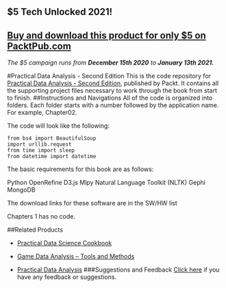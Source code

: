 ## $5 Tech Unlocked 2021!
[Buy and download this product for only $5 on PacktPub.com](https://www.packtpub.com/)
-----
*The $5 campaign         runs from __December 15th 2020__ to __January 13th 2021.__*

#Practical Data Analysis - Second Edition
This is the code repository for [Practical Data Analysis - Second Edition](https://www.packtpub.com/big-data-and-business-intelligence/practical-data-analysis-second-edition?utm_source=github&utm_medium=repository&utm_campaign=9781785289712), published by Packt. It contains all the supporting project files necessary to work through the book from start to finish.
##Instructions and Navigations
All of the code is organized into folders. Each folder starts with a number followed by the application name. For example, Chapter02.



The code will look like the following:
```
from bs4 import BeautifulSoup
import urllib.request
from time import sleep
from datetime import datetime
```

The basic requirements for this book are as follows:

Python
OpenRefine
D3.js
Mlpy
Natural Language Toolkit (NLTK)
Gephi
MongoDB


The download links for these software are in the SW/HW list


Chapters 1 has no code.

##Related Products
* [Practical Data Science Cookbook](https://www.packtpub.com/big-data-and-business-intelligence/practical-data-science-cookbook?utm_source=github&utm_medium=repository&utm_campaign=9781783980246)

* [Game Data Analysis – Tools and Methods](https://www.packtpub.com/game-development/game-data-analysis-–-tools-and-methods?utm_source=github&utm_medium=repository&utm_campaign=9781849697903)

* [Practical Data Analysis](https://www.packtpub.com/big-data-and-business-intelligence/practical-data-analysis?utm_source=github&utm_medium=repository&utm_campaign=9781783280995)
###Suggestions and Feedback
[Click here](https://docs.google.com/forms/d/e/1FAIpQLSe5qwunkGf6PUvzPirPDtuy1Du5Rlzew23UBp2S-P3wB-GcwQ/viewform) if you have any feedback or suggestions.
